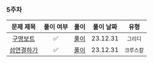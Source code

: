### 5주차

|                                  문제 제목                                   |  풀이 여부  |         풀이         |  풀이 날짜   |   유형   | 
|:------------------------------------------------------------------------:|:-------:|:------------------:|:--------:|:------:|
| [구명보트](https://school.programmers.co.kr/learn/courses/30/lessons/42885)  |✅| [풀이](./구명보트.java)  | 23.12.31 | `그리디`  |
| [섬연결하기](https://school.programmers.co.kr/learn/courses/30/lessons/42861) |✅| [풀이](./섬연결하기.java) | 23.12.31 | `크루스칼` |
